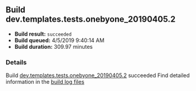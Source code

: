 ## Build dev.templates.tests.onebyone_20190405.2
- **Build result:** `succeeded`
- **Build queued:** 4/5/2019 9:40:14 AM
- **Build duration:** 309.97 minutes
### Details
Build [dev.templates.tests.onebyone_20190405.2](https://winappstudio.visualstudio.com/web/build.aspx?pcguid=a4ef43be-68ce-4195-a619-079b4d9834c2&builduri=vstfs%3a%2f%2f%2fBuild%2fBuild%2f27506) succeeded
Find detailed information in the [build log files](https://uwpctdiags.blob.core.windows.net/buildlogs/dev.templates.tests.onebyone_20190405.2_logs.zip)
